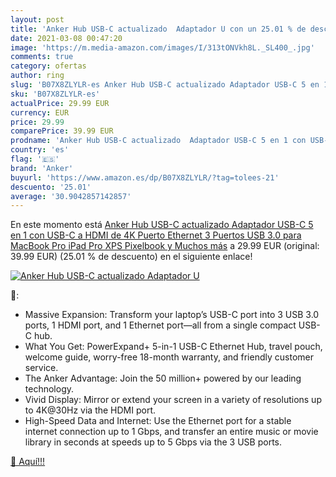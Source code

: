 ```yaml
---
layout: post
title: 'Anker Hub USB-C actualizado  Adaptador U con un 25.01 % de descuento'
date: 2021-03-08 00:47:20
image: 'https://m.media-amazon.com/images/I/313tONVkh8L._SL400_.jpg'
comments: true
category: ofertas
author: ring
slug: 'B07X8ZLYLR-es Anker Hub USB-C actualizado Adaptador USB-C 5 en 1 con...'
sku: 'B07X8ZLYLR-es'
actualPrice: 29.99 EUR
currency: EUR
price: 29.99
comparePrice: 39.99 EUR
prodname: 'Anker Hub USB-C actualizado  Adaptador USB-C 5 en 1 con USB-C a HDMI de 4K  Puerto Ethernet  3 Puertos USB 3.0  para MacBook Pro  iPad Pro  XPS  Pixelbook y Muchos más'
country: 'es'
flag: '🇪🇸'
brand: 'Anker'
buyurl: 'https://www.amazon.es/dp/B07X8ZLYLR/?tag=tolees-21'
descuento: '25.01'
average: '30.9042857142857'
---
```


En este momento está [Anker Hub USB-C actualizado  Adaptador USB-C 5 en 1 con USB-C a HDMI de 4K  Puerto Ethernet  3 Puertos USB 3.0  para MacBook Pro  iPad Pro  XPS  Pixelbook y Muchos más](https://www.amazon.es/dp/B07X8ZLYLR/?tag=tolees-21) a 29.99 EUR (original: 39.99 EUR) (25.01 %  de descuento) en el siguiente enlace!

[![Anker Hub USB-C actualizado  Adaptador U](https://m.media-amazon.com/images/I/313tONVkh8L._SL400_.jpg)](https://www.amazon.es/dp/B07X8ZLYLR/?tag=tolees-21)

🔎:

- Massive Expansion: Transform your laptop’s USB-C port into 3 USB 3.0 ports, 1 HDMI port, and 1 Ethernet port—all from a single compact USB-C hub.
- What You Get: PowerExpand+ 5-in-1 USB-C Ethernet Hub, travel pouch, welcome guide, worry-free 18-month warranty, and friendly customer service.
- The Anker Advantage: Join the 50 million+ powered by our leading technology.
- Vivid Display: Mirror or extend your screen in a variety of resolutions up to 4K@30Hz via the HDMI port.
- High-Speed Data and Internet: Use the Ethernet port for a stable internet connection up to 1 Gbps, and transfer an entire music or movie library in seconds at speeds up to 5 Gbps via the 3 USB ports.

[🛒 Aquí!!!](https://www.amazon.es/dp/B07X8ZLYLR/?tag=tolees-21)
